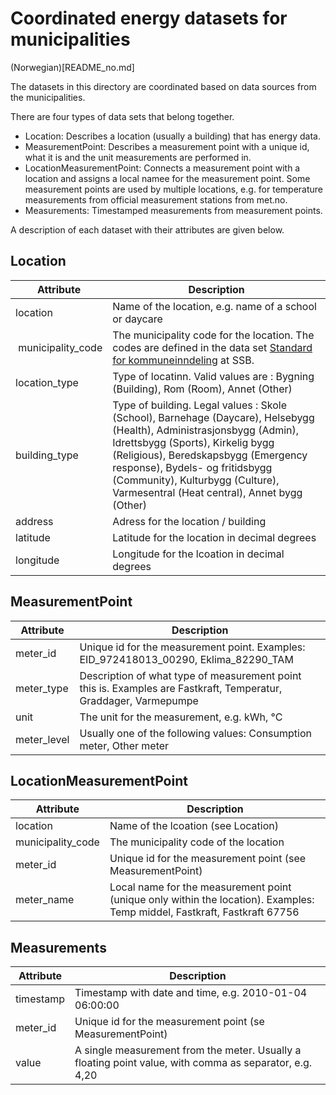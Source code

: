 # Coordinated energy datasets for municipalities

(Norwegian)[README_no.md]

The datasets in this directory are coordinated based on data sources from the municipalities.

There are four types of data sets that belong together.
- Location: Describes a location (usually a building) that has energy data.
- MeasurementPoint: Describes a measurement point with a unique id, what it is and the unit measurements are performed in.
- LocationMeasurementPoint: Connects a measurement point with a location and assigns a local namee for the measurement point. Some measurement points are used by multiple locations, e.g. for temperature measurements from official measurement stations from met.no.
- Measurements: Timestamped measurements from measurement points.

A description of each dataset with their attributes are given below.

## Location
| Attribute | Description  |
| --------- | ------------ |
| location | Name of the location, e.g. name of a school or daycare |
| municipality_code | The municipality code for the location. The codes are defined in the data set [Standard for kommuneinndeling](https://www.ssb.no/klass/klassifikasjoner/131/koder) at SSB. |
| location_type | Type of locatinn. Valid values are : Bygning (Building), Rom (Room), Annet (Other) |
| building_type | Type of building. Legal values : Skole (School), Barnehage (Daycare), Helsebygg (Health), Administrasjonsbygg (Admin), Idrettsbygg (Sports), Kirkelig bygg (Religious), Beredskapsbygg (Emergency response), Bydels- og fritidsbygg (Community), Kulturbygg (Culture), Varmesentral (Heat central), Annet bygg (Other) |
| address | Adress for the location / building |
| latitude | Latitude for the location in decimal degrees |
| longitude | Longitude for the lcoation in decimal degrees |
 
## MeasurementPoint
| Attribute | Description  |
| --------- | ------------ |
| meter_id | Unique id for the measurement point. Examples: EID_972418013_00290, Eklima_82290_TAM |
| meter_type | Description of what type of measurement point this is. Examples are Fastkraft, Temperatur, Graddager, Varmepumpe |
| unit | The unit for the measurement, e.g. kWh, °C |
| meter_level | Usually one of the following values: Consumption meter, Other meter |
 
## LocationMeasurementPoint
| Attribute | Description  |
| --------- | ------------ |
| location | Name of the lcoation (see Location) |
| municipality_code | The municipality code of the location |
| meter_id | Unique id for the measurement point (see MeasurementPoint) |
| meter_name | Local name for the measurement point (unique only within the location). Examples: Temp middel, Fastkraft, Fastkraft 67756 |
 
## Measurements
| Attribute | Description  |
| --------- | ------------ |
| timestamp | Timestamp with date and time, e.g. 2010-01-04 06:00:00 |
| meter_id | Unique id for the measurement point (se MeasurementPoint) |
| value | A single measurement from the meter. Usually a floating point value, with comma as separator, e.g. 4,20 |
 
